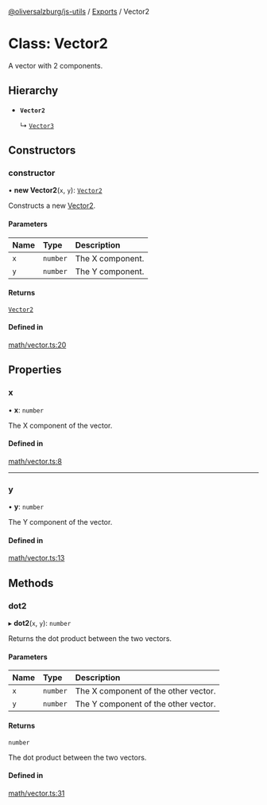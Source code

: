 [@oliversalzburg/js-utils](../README.md) / [Exports](../modules.md) / Vector2

# Class: Vector2

A vector with 2 components.

## Hierarchy

-   **`Vector2`**

    ↳ [`Vector3`](Vector3.md)

## Constructors

### constructor

• **new Vector2**(`x`, `y`): [`Vector2`](Vector2.md)

Constructs a new [Vector2](Vector2.md).

#### Parameters

| Name | Type     | Description      |
| :--- | :------- | :--------------- |
| `x`  | `number` | The X component. |
| `y`  | `number` | The Y component. |

#### Returns

[`Vector2`](Vector2.md)

#### Defined in

[math/vector.ts:20](https://github.com/oliversalzburg/js-utils/blob/d914d90/source/math/vector.ts#L20)

## Properties

### x

• **x**: `number`

The X component of the vector.

#### Defined in

[math/vector.ts:8](https://github.com/oliversalzburg/js-utils/blob/d914d90/source/math/vector.ts#L8)

---

### y

• **y**: `number`

The Y component of the vector.

#### Defined in

[math/vector.ts:13](https://github.com/oliversalzburg/js-utils/blob/d914d90/source/math/vector.ts#L13)

## Methods

### dot2

▸ **dot2**(`x`, `y`): `number`

Returns the dot product between the two vectors.

#### Parameters

| Name | Type     | Description                          |
| :--- | :------- | :----------------------------------- |
| `x`  | `number` | The X component of the other vector. |
| `y`  | `number` | The Y component of the other vector. |

#### Returns

`number`

The dot product between the two vectors.

#### Defined in

[math/vector.ts:31](https://github.com/oliversalzburg/js-utils/blob/d914d90/source/math/vector.ts#L31)
